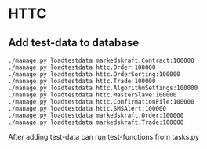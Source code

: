 HTTC
===========

Add test-data to database
------------

```
./manage.py loadtestdata markedskraft.Contract:100000
./manage.py loadtestdata httc.Order:100000
./manage.py loadtestdata httc.OrderSorting:100000
./manage.py loadtestdata httc.Trade:100000
./manage.py loadtestdata httc.AlgorithmSettings:100000
./manage.py loadtestdata httc.MasterSlave:100000
./manage.py loadtestdata httc.ConfirmationFile:100000
./manage.py loadtestdata httc.SMSAlert:100000
./manage.py loadtestdata markedskraft.Order:100000
./manage.py loadtestdata markedskraft.Trade:100000

```

After adding test-data can run test-functions from tasks.py
